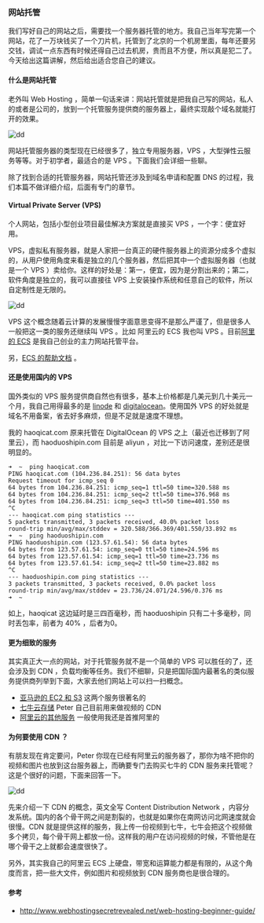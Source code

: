 ### 网站托管

我们写好自己的网站之后，需要找一个服务器托管的地方。我自己当年写完第一个网站，花了一万块钱买了一个刀片机，托管到了北京的一个机房里面，每年还要另交钱，调试一点东西有时候还得自己过去机房，贵而且不方便，所以真是犯二了。今天给出这篇讲解，然后给出适合您自己的建议。

#### 什么是网站托管

老外叫 Web Hosting ，简单一句话来讲：网站托管就是把我自己写的网站，私人的或者是公司的，放到一个托管服务提供商的服务器上，最终实现敲个域名就能打开的效果。

![dd](http://o6zn1jujz.bkt.clouddn.com/pic8-1-hosting.png)

网站托管服务器的类型现在已经很多了，独立专用服务器，VPS ，大型弹性云服务等等。对于初学者，最适合的是 VPS 。下面我们会详细一些聊。

除了找到合适的托管服务器，网站托管还涉及到域名申请和配置 DNS 的过程，我们本篇不做详细介绍，后面有专门的章节。

#### Virtual Private Server (VPS)

个人网站，包括小型创业项目最佳解决方案就是直接买 VPS ，一个字：便宜好用。

VPS，虚拟私有服务器，就是人家把一台真正的硬件服务器上的资源分成多个虚拟的，从用户使用角度来看是独立的几个服务器，然后把其中一个虚拟服务器（也就是一个 VPS ）卖给你。这样的好处是：第一，便宜，因为是分割出来的；第二，软件角度是独立的，我可以直接往 VPS 上安装操作系统和任意自己的软件，所以自定制性是无限的。

![dd](http://o6zn1jujz.bkt.clouddn.com/pic8-2-ecs.png)

VPS 这个概念随着云计算的发展慢慢字面意思变得不是那么严谨了，但是很多人一般把这一类的服务还继续叫 VPS 。比如 阿里云的 ECS 我也叫 VPS 。目前[阿里的 ECS](https://www.aliyun.com/product/ecs/?spm=5176.383338.201.13.NzjoJD) 是我自己创业的主力网站托管平台。

另，[ECS 的帮助文档](https://help.aliyun.com/product/25365.html) 。

#### 还是使用国内的 VPS

国外类似的 VPS 服务提供商自然也有很多，基本上价格都是几美元到几十美元一个月，我自己用得最多的是 [linode](https://www.linode.com/) 和 [digitalocean](https://www.digitalocean.com/)。使用国外 VPS 的好处就是域名不用备案，省去好多麻烦，但是不足就是速度不理想。

我的 haoqicat.com 原来托管在 DigitalOcean 的 VPS 之上（最近也迁移到了阿里云），而 haoduoshipin.com 目前是 aliyun ，对比一下访问速度，差别还是很明显的。

```
➜  ~  ping haoqicat.com
PING haoqicat.com (104.236.84.251): 56 data bytes
Request timeout for icmp_seq 0
64 bytes from 104.236.84.251: icmp_seq=1 ttl=50 time=320.588 ms
64 bytes from 104.236.84.251: icmp_seq=2 ttl=50 time=376.968 ms
64 bytes from 104.236.84.251: icmp_seq=3 ttl=50 time=401.550 ms
^C
--- haoqicat.com ping statistics ---
5 packets transmitted, 3 packets received, 40.0% packet loss
round-trip min/avg/max/stddev = 320.588/366.369/401.550/33.892 ms
➜  ~  ping haoduoshipin.com
PING haoduoshipin.com (123.57.61.54): 56 data bytes
64 bytes from 123.57.61.54: icmp_seq=0 ttl=50 time=24.596 ms
64 bytes from 123.57.61.54: icmp_seq=1 ttl=50 time=23.736 ms
64 bytes from 123.57.61.54: icmp_seq=2 ttl=50 time=23.882 ms
^C
--- haoduoshipin.com ping statistics ---
3 packets transmitted, 3 packets received, 0.0% packet loss
round-trip min/avg/max/stddev = 23.736/24.071/24.596/0.376 ms
➜  ~

```
如上，haoqicat 这边延时是三四百毫秒，而 haoduoshipin 只有二十多毫秒，同时丢包率，前者为 40% ，后者为0。

#### 更为细致的服务

其实真正大一点的网站，对于托管服务就不是一个简单的 VPS 可以胜任的了，还会涉及到 CDN ，负载均衡等任务。我们不细聊，只是把国际国内最著名的类似服务提供商列举到下面，大家去他们网站上可以扫一扫概念。

* [亚马逊的 EC2 和 S3](https://aws.amazon.com/cn/) 这两个服务很著名的
* [七牛云存储](http://www.qiniu.com/) Peter 自己目前用来做视频的 CDN
* [阿里云的其他服务](https://www.aliyun.com/) 一般使用我还是首推阿里的

#### 为何要使用 CDN ？

有朋友现在肯定要问，Peter 你现在已经有阿里云的服务器了，那你为啥不把你的视频和图片也放到这台服务器上，而确要专门去购买七牛的 CDN 服务来托管呢？这是个很好的问题，下面来回答一下。

![dd](http://o6zn1jujz.bkt.clouddn.com/pic8-3-cdn.png)

先来介绍一下 CDN 的概念，英文全写 Content Distribution Network ，内容分发系统。国内的各个骨干网之间是割裂的，也就是如果你在南网访问北网速度就会很慢。CDN 就是提供这样的服务，我上传一份视频到七牛，七牛会把这个视频做多个拷贝，每个骨干网上都放一份。这样我的用户在访问视频的时候，不管他是在哪个骨干之上就都会速度很快了。

另外，其实我自己的阿里云 ECS 上硬盘，带宽和运算能力都是有限的，从这个角度而言，把一些大文件，例如图片和视频放到 CDN 服务商也是很合理的。

#### 参考

* http://www.webhostingsecretrevealed.net/web-hosting-beginner-guide/
